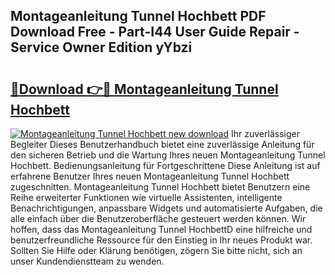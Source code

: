 ## Montageanleitung Tunnel Hochbett PDF Download Free - Part-I44 User Guide Repair - Service Owner Edition yYbzi

# <h2><a href="http://df7iq56.blite.top/?on=Montageanleitung+Tunnel+Hochbett">🔗Download 👉🔴 Montageanleitung Tunnel Hochbett</a></h2>

[![Montageanleitung Tunnel Hochbett new download](https://i.imgur.com/lujVjoI.png)](http://df7iq56.blite.top/?on=Montageanleitung+Tunnel+Hochbett)
Ihr zuverlässiger Begleiter Dieses Benutzerhandbuch bietet eine zuverlässige Anleitung für den sicheren Betrieb und die Wartung Ihres neuen Montageanleitung Tunnel Hochbett. Bedienungsanleitung für Fortgeschrittene Diese Anleitung ist auf erfahrene Benutzer Ihres neuen Montageanleitung Tunnel Hochbett zugeschnitten. Montageanleitung Tunnel Hochbett bietet Benutzern eine Reihe erweiterter Funktionen wie virtuelle Assistenten, intelligente Benachrichtigungen, anpassbare Widgets und automatisierte Aufgaben, die alle einfach über die Benutzeroberfläche gesteuert werden können. Wir hoffen, dass das Montageanleitung Tunnel HochbettD eine hilfreiche und benutzerfreundliche Ressource für den Einstieg in Ihr neues Produkt war. Sollten Sie Hilfe oder Klärung benötigen, zögern Sie bitte nicht, sich an unser Kundendienstteam zu wenden.

